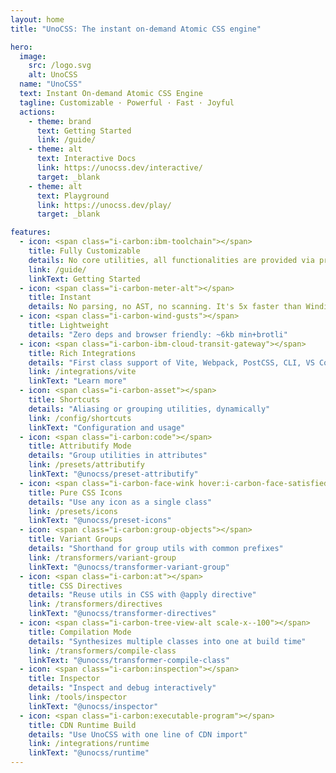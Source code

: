```yaml
---
layout: home
title: "UnoCSS: The instant on-demand Atomic CSS engine"

hero:
  image:
    src: /logo.svg
    alt: UnoCSS
  name: "UnoCSS"
  text: Instant On-demand Atomic CSS Engine
  tagline: Customizable · Powerful · Fast · Joyful
  actions:
    - theme: brand
      text: Getting Started
      link: /guide/
    - theme: alt
      text: Interactive Docs
      link: https://unocss.dev/interactive/
      target: _blank
    - theme: alt
      text: Playground
      link: https://unocss.dev/play/
      target: _blank

features:
  - icon: <span class="i-carbon:ibm-toolchain"></span>
    title: Fully Customizable
    details: No core utilities, all functionalities are provided via presets.
    link: /guide/
    linkText: Getting Started
  - icon: <span class="i-carbon-meter-alt"></span>
    title: Instant
    details: No parsing, no AST, no scanning. It's 5x faster than Windi CSS or Tailwind JIT.
  - icon: <span class="i-carbon-wind-gusts"></span>
    title: Lightweight
    details: "Zero deps and browser friendly: ~6kb min+brotli"
  - icon: <span class="i-carbon-ibm-cloud-transit-gateway"></span>
    title: Rich Integrations
    details: "First class support of Vite, Webpack, PostCSS, CLI, VS Code, ESLint, etc."
    link: /integrations/vite
    linkText: "Learn more"
  - icon: <span class="i-carbon-asset"></span>
    title: Shortcuts
    details: "Aliasing or grouping utilities, dynamically"
    link: /config/shortcuts
    linkText: "Configuration and usage"
  - icon: <span class="i-carbon:code"></span>
    title: Attributify Mode
    details: "Group utilities in attributes"
    link: /presets/attributify
    linkText: "@unocss/preset-attributify"
  - icon: <span class="i-carbon-face-wink hover:i-carbon-face-satisfied"></span>
    title: Pure CSS Icons
    details: "Use any icon as a single class"
    link: /presets/icons 
    linkText: "@unocss/preset-icons"
  - icon: <span class="i-carbon:group-objects"></span>
    title: Variant Groups
    details: "Shorthand for group utils with common prefixes"
    link: /transformers/variant-group
    linkText: "@unocss/transformer-variant-group"
  - icon: <span class="i-carbon:at"></span>
    title: CSS Directives
    details: "Reuse utils in CSS with @apply directive"
    link: /transformers/directives
    linkText: "@unocss/transformer-directives"
  - icon: <span class="i-carbon-tree-view-alt scale-x--100"></span>
    title: Compilation Mode
    details: "Synthesizes multiple classes into one at build time"
    link: /transformers/compile-class
    linkText: "@unocss/transformer-compile-class"
  - icon: <span class="i-carbon:inspection"></span>
    title: Inspector
    details: "Inspect and debug interactively"
    link: /tools/inspector
    linkText: "@unocss/inspector"
  - icon: <span class="i-carbon:executable-program"></span>
    title: CDN Runtime Build
    details: "Use UnoCSS with one line of CDN import"
    link: /integrations/runtime
    linkText: "@unocss/runtime"
---
```

